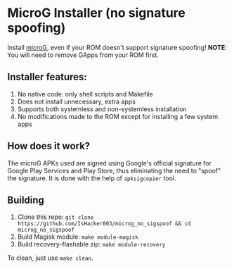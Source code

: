 # MicroG Installer (no signature spoofing)
Install [microG](https://microg.org), even if your ROM doesn't support signature spoofing!
**NOTE**: You will need to remove GApps from your ROM first.
## Installer features:
1. No native code: only shell scripts and Makefile
2. Does not install unnecessary, extra apps
3. Supports both systemless and non-systemless installation
4. No modifications made to the ROM except for installing a few system apps
## How does it work?
The microG APKs used are signed using Google's official signature for Google Play Services and Play Store, thus eliminating the need to "spoof" the signature. It is done with the help of `apksigcopier` tool.
## Building
1. Clone this repo: `git clone https://github.com/IsHacker003/microg_no_sigspoof && cd microg_no_sigspoof`
2. Build Magisk module: `make module-magisk`
3. Build recovery-flashable zip: `make module-recovery`

To clean, just use `make clean`.
